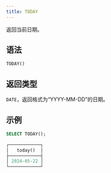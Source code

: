 ```yaml
---
title: TODAY
---
```


返回当前日期。

## 语法

```sql
TODAY()
```

## 返回类型

`DATE`，返回格式为“YYYY-MM-DD”的日期。

## 示例

```sql
SELECT TODAY();

┌────────────┐
│   today()  │
├────────────┤
│ 2024-05-22 │
└────────────┘
```